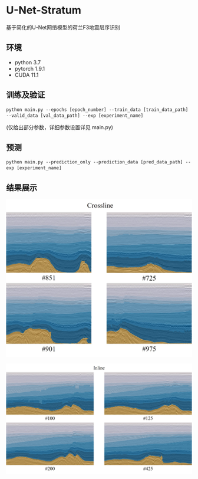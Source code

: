 # U-Net-Stratum
基于简化的U-Net网络模型的荷兰F3地震层序识别


## 环境
- python 3.7
- pytorch 1.9.1
- CUDA 11.1

## 训练及验证

```commandline
python main.py --epochs [epoch_number] --train_data [train_data_path] --valid_data [val_data_path] --exp [experiment_name]
```
(仅给出部分参数，详细参数设置详见 main.py)

## 预测

```commandline
python main.py --prediction_only --prediction_data [pred_data_path] --exp [experiment_name]
```

## 结果展示

![Crossline](./images/Crossline.jpg "Crossline")

![Inline](./images/Inline.jpg "Inline")


